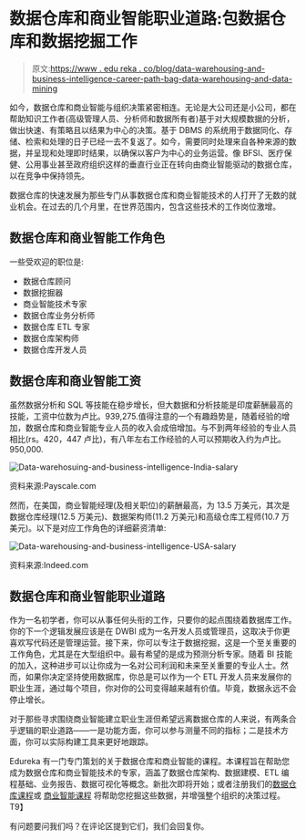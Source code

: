 # 数据仓库和商业智能职业道路:包数据仓库和数据挖掘工作

> 原文:[https://www . edu reka . co/blog/data-warehousing-and-business-intelligence-career-path-bag-data-warehousing-and-data-mining](https://www.edureka.co/blog/data-warehousing-and-business-intelligence-career-path-bag-data-warehousing-and-data-mining)

如今，数据仓库和商业智能与组织决策紧密相连。无论是大公司还是小公司，都在帮助知识工作者(高级管理人员、分析师和数据所有者)基于对大规模数据的分析，做出快速、有策略且以结果为中心的决策。基于 DBMS 的系统用于数据同化、存储、检索和处理的日子已经一去不复返了。如今，需要同时处理来自各种来源的数据，并呈现和处理即时结果，以确保以客户为中心的业务运营。像 BFSI、医疗保健、公用事业甚至政府组织这样的垂直行业正在转向由商业智能驱动的数据仓库，以在竞争中保持领先。

数据仓库的快速发展为那些专门从事数据仓库和商业智能技术的人打开了无数的就业机会。在过去的几个月里，在世界范围内，包含这些技术的工作岗位激增。

## 数据仓库和商业智能工作角色

一些受欢迎的职位是:

*   数据仓库顾问
*   数据挖掘器
*   商业智能技术专家
*   数据仓库业务分析师
*   数据仓库 ETL 专家
*   数据仓库架构师
*   数据仓库开发人员

## 数据仓库和商业智能工资

虽然数据分析和 SQL 等技能在稳步增长，但大数据和分析技能是印度薪酬最高的技能，工资中位数为卢比。939,275.值得注意的一个有趣趋势是，随着经验的增加，数据仓库和商业智能专业人员的收入会成倍增加。与不到两年经验的专业人员相比(rs。420，447 卢比)，有八年左右工作经验的人可以预期收入约为卢比。950,000.

![Data-warehosuing-and-business-intelligence-India-salary](../Images/eaead60fa8d2b5e446ebe2ffa5485138.png)

资料来源:Payscale.com

然而，在美国，商业智能经理(及相关职位)的薪酬最高，为 13.5 万美元，其次是数据仓库经理(12.5 万美元)、数据架构师(11.2 万美元)和高级仓库工程师(10.7 万美元)。以下是对应工作角色的详细薪资清单:

![Data-warehousing-and-business-intelligence-USA-salary](../Images/0f2dfd4975625663153048d94941a775.png)

资料来源:Indeed.com

## 数据仓库和商业智能职业道路

作为一名初学者，你可以从事任何头衔的工作，只要你的起点围绕着数据库工作。你的下一个逻辑发展应该是在 DWBI 成为一名开发人员或管理员，这取决于你更喜欢写代码还是管理运营。接下来，你可以专注于数据挖掘，这是一个至关重要的工作角色，尤其是在大型组织中。最有希望的是成为预测分析专家。随着 BI 技能的加入，这种进步可以让你成为一名对公司利润和未来至关重要的专业人士。然而，如果你决定坚持使用数据库，你总是可以作为一个 ETL 开发人员来发展你的职业生涯，通过每个项目，你对你的公司变得越来越有价值。毕竟，数据永远不会停止增长。

对于那些寻求围绕商业智能建立职业生涯但希望远离数据仓库的人来说，有两条合乎逻辑的职业道路——一是功能方面，你可以参与测量不同的指标；二是技术方面，你可以实际构建工具来更好地跟踪。

Edureka 有一门专门策划的关于数据仓库和商业智能的课程。本课程旨在帮助您成为数据仓库和商业智能技术的专家，涵盖了数据仓库架构、数据建模、ETL 编程基础、业务报告、数据可视化等概念。新批次即将开始；或者注册我们的[数据仓库课程](https://www.edureka.co/data-warehousing-and-bi)或 [商业智能课程](https://www.edureka.co/masters-program/business-intelligence-certification) 将帮助您挖掘这些数据，并增强整个组织的决策过程。T9】

有问题要问我们吗？在评论区提到它们，我们会回复你。